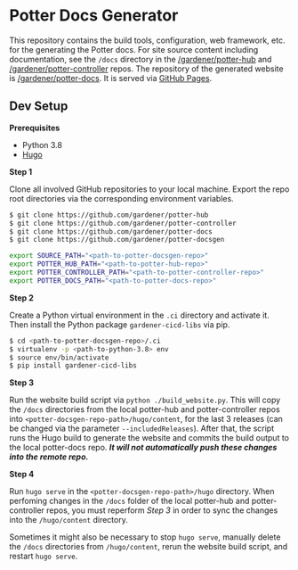 # Potter Docs Generator

This repository contains the build tools, configuration, web framework, etc. for the generating the Potter docs. For site source content including documentation, see the `/docs` directory in the [/gardener/potter-hub](https://github.com/gardener/potter-hub) and [/gardener/potter-controller](https://github.com/gardener/potter-controller) repos. The repository of the generated website is [/gardener/potter-docs](https://github.com/gardener/potter-docs). It is served via [GitHub Pages](https://pages.github.com/).

## Dev Setup

**Prerequisites**

- Python 3.8
- [Hugo](https://gohugo.io/)

**Step 1**

Clone all involved GitHub repositories to your local machine. Export the repo root directories via the corresponding environment variables.

```bash
$ git clone https://github.com/gardener/potter-hub
$ git clone https://github.com/gardener/potter-controller
$ git clone https://github.com/gardener/potter-docs
$ git clone https://github.com/gardener/potter-docsgen

export SOURCE_PATH="<path-to-potter-docsgen-repo>"
export POTTER_HUB_PATH="<path-to-potter-hub-repo>"
export POTTER_CONTROLLER_PATH="<path-to-potter-controller-repo>"
export POTTER_DOCS_PATH="<path-to-potter-docs-repo>"
```

**Step 2** 

Create a Python virtual environment in the `.ci` directory and activate it. Then install the Python package `gardener-cicd-libs` via pip.

```bash
$ cd <path-to-potter-docsgen-repo>/.ci
$ virtualenv -p <path-to-python-3.8> env
$ source env/bin/activate
$ pip install gardener-cicd-libs
```

**Step 3** 

Run the website build script via `python ./build_website.py`. This will copy the `/docs` directories from the local potter-hub and potter-controller repos into `<potter-docsgen-repo-path>/hugo/content`, for the last 3 releases (can be changed via the parameter `--includedReleases`). After that, the script runs the Hugo build to generate the website and commits the build output to the local potter-docs repo. ***It will not automatically push these changes into the remote repo.***

**Step 4** 

Run `hugo serve` in the `<potter-docsgen-repo-path>/hugo` directory. When perfoming changes in the `/docs` folder of the local potter-hub and potter-controller repos, you must reperform *Step 3* in order to sync the changes into the `/hugo/content` directory. 

Sometimes it might also be necessary to stop `hugo serve`, manually delete the `/docs` directories from `/hugo/content`, rerun the website build script, and restart `hugo serve`.

